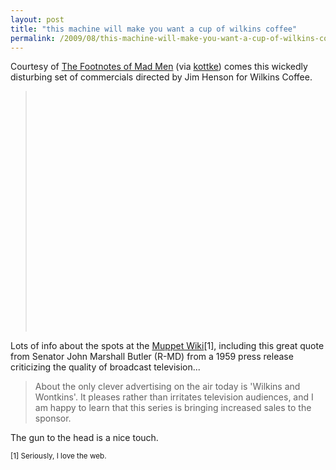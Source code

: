 ```yaml
---
layout: post
title: "this machine will make you want a cup of wilkins coffee"
permalink: /2009/08/this-machine-will-make-you-want-a-cup-of-wilkins-coffee.html
---
```


<p>Courtesy of <a href="http://madmenfootnotes.tumblr.com/">The Footnotes of Mad Men</a> (via <a href="http://kottke.org">kottke</a>) comes this wickedly disturbing set of commercials directed by Jim Henson for Wilkins Coffee.</p>

<blockquote>
  <p><object width="480" height="385"><param name="movie" value="http://www.youtube.com/v/-Ky7g1lgTwc&amp;hl=en&amp;fs=1&amp;"></param><param name="allowFullScreen" value="true"></param><param name="allowscriptaccess" value="always"></param><embed src="https://www.youtube.com/v/-Ky7g1lgTwc&amp;hl=en&amp;fs=1&amp;" type="application/x-shockwave-flash" allowscriptaccess="always" allowfullscreen="true" width="480" height="385"></embed></object></p>
</blockquote>

<p>Lots of info about the spots at the <a href="http://muppet.wikia.com/wiki/Wilkins_Coffee">Muppet Wiki</a>[1], including this great quote from Senator John Marshall Butler (R-MD) from a 1959 press release criticizing the quality of broadcast television...</p>

<blockquote>
  <p>About the only clever advertising on the air today is 'Wilkins and Wontkins'. It pleases rather than irritates television audiences, and I am happy to learn that this series is bringing increased sales to the sponsor.</p>
</blockquote>

<p>The gun to the head is a nice touch.</p>

<p><small>[1] Seriously, I love the web.</small></p>



